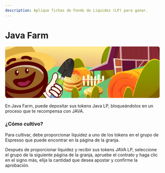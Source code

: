 ```yaml
---
description: Aplique fichas de Fondo de Liquidez (LP) para ganar.
---
```


# Java Farm

![](../.gitbook/assets/rectangulo-40.jpg)

En Java Farm, puede depositar sus tokens Java LP, bloqueándolos en un proceso que te recompensa con JAVA.

### ¿Cómo cultivo?

Para cultivar, debe proporcionar liquidez a uno de los tokens en el grupo de Espresso que puede encontrar en la página de la granja. 

Después de proporcionar liquidez y recibir sus tokens JAVA LP, seleccione el grupo de la siguiente página de la granja, apruebe el contrato y haga clic en el signo más, elija la cantidad que desea apostar y confirme la aprobación.



